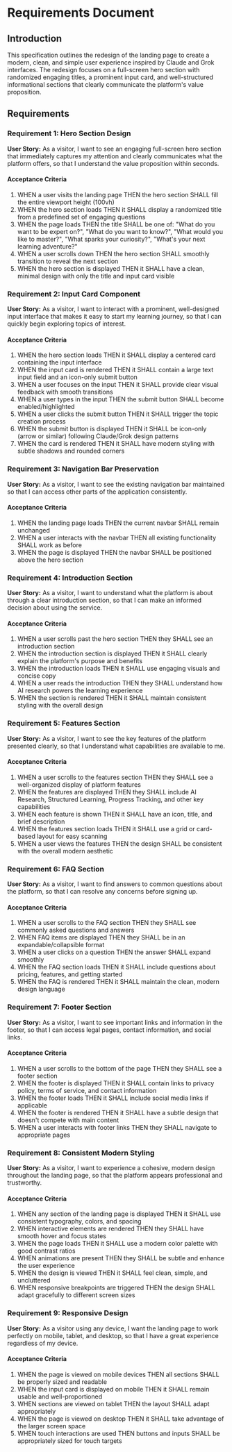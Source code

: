 # Requirements Document

## Introduction

This specification outlines the redesign of the landing page to create a modern, clean, and simple user experience inspired by Claude and Grok interfaces. The redesign focuses on a full-screen hero section with randomized engaging titles, a prominent input card, and well-structured informational sections that clearly communicate the platform's value proposition.

## Requirements

### Requirement 1: Hero Section Design

**User Story:** As a visitor, I want to see an engaging full-screen hero section that immediately captures my attention and clearly communicates what the platform offers, so that I understand the value proposition within seconds.

#### Acceptance Criteria

1. WHEN a user visits the landing page THEN the hero section SHALL fill the entire viewport height (100vh)
2. WHEN the hero section loads THEN it SHALL display a randomized title from a predefined set of engaging questions
3. WHEN the page loads THEN the title SHALL be one of: "What do you want to be expert on?", "What do you want to know?", "What would you like to master?", "What sparks your curiosity?", "What's your next learning adventure?"
4. WHEN a user scrolls down THEN the hero section SHALL smoothly transition to reveal the next section
5. WHEN the hero section is displayed THEN it SHALL have a clean, minimal design with only the title and input card visible

### Requirement 2: Input Card Component

**User Story:** As a visitor, I want to interact with a prominent, well-designed input interface that makes it easy to start my learning journey, so that I can quickly begin exploring topics of interest.

#### Acceptance Criteria

1. WHEN the hero section loads THEN it SHALL display a centered card containing the input interface
2. WHEN the input card is rendered THEN it SHALL contain a large text input field and an icon-only submit button
3. WHEN a user focuses on the input THEN it SHALL provide clear visual feedback with smooth transitions
4. WHEN a user types in the input THEN the submit button SHALL become enabled/highlighted
5. WHEN a user clicks the submit button THEN it SHALL trigger the topic creation process
6. WHEN the submit button is displayed THEN it SHALL be icon-only (arrow or similar) following Claude/Grok design patterns
7. WHEN the card is rendered THEN it SHALL have modern styling with subtle shadows and rounded corners

### Requirement 3: Navigation Bar Preservation

**User Story:** As a visitor, I want to see the existing navigation bar maintained so that I can access other parts of the application consistently.

#### Acceptance Criteria

1. WHEN the landing page loads THEN the current navbar SHALL remain unchanged
2. WHEN a user interacts with the navbar THEN all existing functionality SHALL work as before
3. WHEN the page is displayed THEN the navbar SHALL be positioned above the hero section

### Requirement 4: Introduction Section

**User Story:** As a visitor, I want to understand what the platform is about through a clear introduction section, so that I can make an informed decision about using the service.

#### Acceptance Criteria

1. WHEN a user scrolls past the hero section THEN they SHALL see an introduction section
2. WHEN the introduction section is displayed THEN it SHALL clearly explain the platform's purpose and benefits
3. WHEN the introduction loads THEN it SHALL use engaging visuals and concise copy
4. WHEN a user reads the introduction THEN they SHALL understand how AI research powers the learning experience
5. WHEN the section is rendered THEN it SHALL maintain consistent styling with the overall design

### Requirement 5: Features Section

**User Story:** As a visitor, I want to see the key features of the platform presented clearly, so that I understand what capabilities are available to me.

#### Acceptance Criteria

1. WHEN a user scrolls to the features section THEN they SHALL see a well-organized display of platform features
2. WHEN the features are displayed THEN they SHALL include AI Research, Structured Learning, Progress Tracking, and other key capabilities
3. WHEN each feature is shown THEN it SHALL have an icon, title, and brief description
4. WHEN the features section loads THEN it SHALL use a grid or card-based layout for easy scanning
5. WHEN a user views the features THEN the design SHALL be consistent with the overall modern aesthetic

### Requirement 6: FAQ Section

**User Story:** As a visitor, I want to find answers to common questions about the platform, so that I can resolve any concerns before signing up.

#### Acceptance Criteria

1. WHEN a user scrolls to the FAQ section THEN they SHALL see commonly asked questions and answers
2. WHEN FAQ items are displayed THEN they SHALL be in an expandable/collapsible format
3. WHEN a user clicks on a question THEN the answer SHALL expand smoothly
4. WHEN the FAQ section loads THEN it SHALL include questions about pricing, features, and getting started
5. WHEN the FAQ is rendered THEN it SHALL maintain the clean, modern design language

### Requirement 7: Footer Section

**User Story:** As a visitor, I want to see important links and information in the footer, so that I can access legal pages, contact information, and social links.

#### Acceptance Criteria

1. WHEN a user scrolls to the bottom of the page THEN they SHALL see a footer section
2. WHEN the footer is displayed THEN it SHALL contain links to privacy policy, terms of service, and contact information
3. WHEN the footer loads THEN it SHALL include social media links if applicable
4. WHEN the footer is rendered THEN it SHALL have a subtle design that doesn't compete with main content
5. WHEN a user interacts with footer links THEN they SHALL navigate to appropriate pages

### Requirement 8: Consistent Modern Styling

**User Story:** As a visitor, I want to experience a cohesive, modern design throughout the landing page, so that the platform appears professional and trustworthy.

#### Acceptance Criteria

1. WHEN any section of the landing page is displayed THEN it SHALL use consistent typography, colors, and spacing
2. WHEN interactive elements are rendered THEN they SHALL have smooth hover and focus states
3. WHEN the page loads THEN it SHALL use a modern color palette with good contrast ratios
4. WHEN animations are present THEN they SHALL be subtle and enhance the user experience
5. WHEN the design is viewed THEN it SHALL feel clean, simple, and uncluttered
6. WHEN responsive breakpoints are triggered THEN the design SHALL adapt gracefully to different screen sizes

### Requirement 9: Responsive Design

**User Story:** As a visitor using any device, I want the landing page to work perfectly on mobile, tablet, and desktop, so that I have a great experience regardless of my device.

#### Acceptance Criteria

1. WHEN the page is viewed on mobile devices THEN all sections SHALL be properly sized and readable
2. WHEN the input card is displayed on mobile THEN it SHALL remain usable and well-proportioned
3. WHEN sections are viewed on tablet THEN the layout SHALL adapt appropriately
4. WHEN the page is viewed on desktop THEN it SHALL take advantage of the larger screen space
5. WHEN touch interactions are used THEN buttons and inputs SHALL be appropriately sized for touch targets
